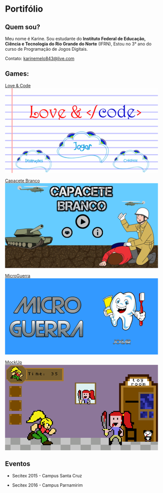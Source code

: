 # Portifólio  
 
## Quem sou? 

Meu nome é Karine. Sou estudante do **Instituto Federal de Educação, Ciência e Tecnologia do Rio Grande do Norte** (IFRN), Estou no 3° ano do curso de Programação de Jogos Digitais.

Contato: karinemelo843@live.com  

## Games:
[Love & Code](https://zevictor.github.io/Love&Code/)
![](lovecode.png)

[Capacete Branco](https://zevictor.github.io/CapWhite/)
![](capacetebranco.png)

[MicroGuerra](https://zevictor.github.io/MicroGuerra/)
![](microguerra.png)

[MockUp](https://zevictor.github.io/Mockup/)
![](mockup.png)
  
## Eventos

* Secitex 2015 - Campus Santa Cruz

* Secitex 2016 - Campus Parnamirim
